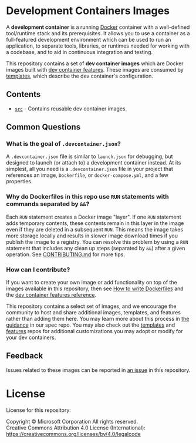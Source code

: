 # Development Containers Images

A **development container** is a running [Docker](https://www.docker.com) container with a well-defined tool/runtime stack and its prerequisites. It allows you to use a container as a full-featured development environment which can be used to run an application, to separate tools, libraries, or runtimes needed for working with a codebase, and to aid in continuous integration and testing.

This repository contains a set of **dev container images** which are Docker images built with [dev container features](https://github.com/devcontainers/features). These images are consumed by [templates](https://github.com/devcontainers/templates), which describe the dev container's configuration.

## Contents
 
- [`src`](src) - Contains reusable dev container images.

## Common Questions

### What is the goal of `.devcontainer.json`?

A `.devcontainer.json` file is similar to `launch.json` for debugging, but designed to launch (or attach to) a development container instead. At its simplest, all you need is a `.devcontainer.json` file in your project that references an image, `Dockerfile`, or `docker-compose.yml`, and a few properties.

### Why do Dockerfiles in this repo use `RUN` statements with commands separated by `&&`?

Each `RUN` statement creates a Docker image "layer". If one `RUN` statement adds temporary contents, these contents remain in this layer in the image even if they are deleted in a subsequent `RUN`. This means the image takes more storage locally and results in slower image download times if you publish the image to a registry. You can resolve this problem by using a `RUN` statement that includes any clean up steps (separated by `&&`) after a given operation. See [CONTRIBUTING.md](./CONTRIBUTING.md#why-do-dockerfiles-in-this-repository-use-run-statements-with-commands-separated-by-) for more tips.

### How can I contribute?

If you want to create your own image or add functionality on top of the images available in this repository, then see [How to write Dockerfiles](https://docs.docker.com/develop/develop-images/dockerfile_best-practices/) and the [dev container features reference](https://github.com/devcontainers/spec/blob/main/proposals/devcontainer-features.md). 

This repository contains a select set of images, and we encourage the community to host and share additional images, templates, and features rather than adding them here. You may learn more about this process in [the guidance](https://github.com/devcontainers/spec/pull/40) in our spec repo. You may also check out the [templates](https://github.com/devcontainers/templates) and [features](https://github.com/devcontainers/features) repos for additional customizations you may adopt or modify for your dev containers.

## Feedback

Issues related to these images can be reported in [an issue](https://github.com/devcontainers/images/issues) in this repository.

# License

License for this repository:

Copyright © Microsoft Corporation All rights reserved.<br />
Creative Commons Attribution 4.0 License (International): https://creativecommons.org/licenses/by/4.0/legalcode
